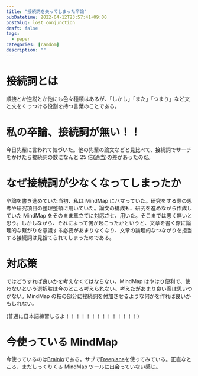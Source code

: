 ```yaml
---
title: "接続詞を失ってしまった卒論"
pubDatetime: 2022-04-12T23:57:41+09:00
postSlug: lost_conjunction
draft: false
tags:
  - paper
categories: [random]
description: ""
---
```


# 接続詞とは

順接とか逆説とか他にも色々種類はあるが、「しかし」「また」「つまり」など文と文をくっつける役割を持つ言葉のことである。

# 私の卒論、接続詞が無い！！

今日先輩に言われて気づいた。他の先輩の論文などと見比べて、接続詞でサーチをかけたら接続詞の数になんと 25 倍(適当)の差があったのだ。

# なぜ接続詞が少なくなってしまったか

卒論を書き進めていた当初、私は MindMap にハマっていた。研究をする際の思考や研究項目の整理整頓に用いていた。論文の構成も、研究を進めながら作成していた MindMap をそのまま章立てに対応させ、用いた。そこまでは悪く無いと思う。しかしながら、それによって何が起こったかというと、文章を書く際に論理的な繋がりを意識する必要があまりなくなり、文章の論理的なつながりを担当する接続詞は見捨てられてしまったのである。

# 対応策

ではどうすれば良いかを考えなくてはならない。MindMap はやはり便利で、使わないという選択肢は今のところ考えられない。考えたがあまり良い案は思いつかない。MindMap の枝の部分に接続詞を付加させるような何かを作れば良いかもしれない。

(普通に日本語練習しろよ！！！！！！！！！！！！！！)

# 今使っている MindMap

今使っているのは[Brainio](https://brainio.com/#/)である。サブで[Freeplane](https://www.freeplane.org/wiki/index.php/Home)を使ってみている。正直なところ、まだしっくりくる MindMap ツールに出会っていない感じ。
